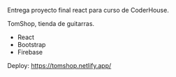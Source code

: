Entrega proyecto final react para curso de CoderHouse.

TomShop, tienda de guitarras.

- React
- Bootstrap
- Firebase

Deploy:
https://tomshop.netlify.app/
